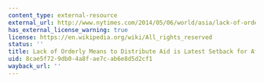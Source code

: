 ```yaml
---
content_type: external-resource
external_url: http://www.nytimes.com/2014/05/06/world/asia/lack-of-orderly-means-to-distribute-aid-is-latest-setback-for-afghan-village.html
has_external_license_warning: true
license: https://en.wikipedia.org/wiki/All_rights_reserved
status: ''
title: Lack of Orderly Means to Distribute Aid is Latest Setback for Afghan Village
uid: 8cae5f72-9db0-4a8f-ae7c-ab6e8d5d2cf1
wayback_url: ''
---
```


